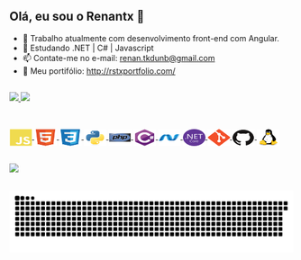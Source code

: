 ## Olá, eu sou o Renantx 👋
- 🔭 Trabalho atualmente com desenvolvimento front-end com Angular.
- 🌱 Estudando .NET | C# | Javascript 
- 📫 Contate-me no e-mail: renan.tkdunb@gmail.com
- 📖 Meu portifólio: http://rstxportfolio.com/

##

<div>
  <a href="http://rstxportfolio.com/">
  <img height="180em" src="https://github-readme-stats.vercel.app/api?username=Renantx&show_icons=true&theme=gotham&include_all_commits=true&count_private=true"/>
  <img height="180em" src="https://github-readme-stats.vercel.app/api/top-langs/?username=Renantx&layout=compact&langs_count=7&theme=gotham"/>
</div>
 
 ##
  
<div style="display: inline_block"><br>
  <img align="center" alt="Renan-Js" height="30" width="40" src="https://raw.githubusercontent.com/devicons/devicon/master/icons/javascript/javascript-plain.svg">
  <img align="center" alt="Renan-HTML" height="30" width="40" src="https://raw.githubusercontent.com/devicons/devicon/master/icons/html5/html5-original.svg">
  <img align="center" alt="Renan-CSS" height="30" width="40" src="https://raw.githubusercontent.com/devicons/devicon/master/icons/css3/css3-original.svg">
  <img align="center" alt="Renan-Python" height="30" width="40" src="https://raw.githubusercontent.com/devicons/devicon/master/icons/python/python-original.svg">
  <img align="center" alt="Renan-PHP" height="30" width="40" src="https://github.com/devicons/devicon/blob/master/icons/php/php-original.svg">
  <img align="center" alt="Renan-Csharp" height="30" width="40" src="https://raw.githubusercontent.com/devicons/devicon/master/icons/csharp/csharp-original.svg">
  <img align="center" alt="Renan-Dotnet" height="30" width="40" src="https://github.com/devicons/devicon/blob/master/icons/dot-net/dot-net-original.svg">
  <img align="center" alt="Renan-Dotnetcore" height="30" width="40" src="https://github.com/devicons/devicon/blob/master/icons/dotnetcore/dotnetcore-original.svg">
  <img align="center" alt="Renan-Git" height="30" width="40" src="https://github.com/devicons/devicon/blob/master/icons/git/git-original.svg">
  <img align="center" alt="Renan-Github" height="30" width="40" src="https://github.com/devicons/devicon/blob/master/icons/github/github-original.svg">
  <img align="center" alt="Renan-Linux" height="30" width="40" src="https://github.com/devicons/devicon/blob/master/icons/linux/linux-original.svg">
</div>
<br>   
<div> 

  <a href="https://www.linkedin.com/in/renan-dos-santos-teixeira-397b251a2/" target="_blank"><img src="https://img.shields.io/badge/-LinkedIn-%230077B5?style=for-the-badge&logo=linkedin&logoColor=white" target="_blank"></a>
  
  
 ##

![Snake animation](https://github.com/Renantx/Renantx/blob/output/github-contribution-grid-snake.svg) 
</div>  
